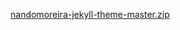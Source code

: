 [nandomoreira-jekyll-theme-master.zip](https://github.com/logtang/desktop-tutorial/files/13758592/nandomoreira-jekyll-theme-master.zip)

